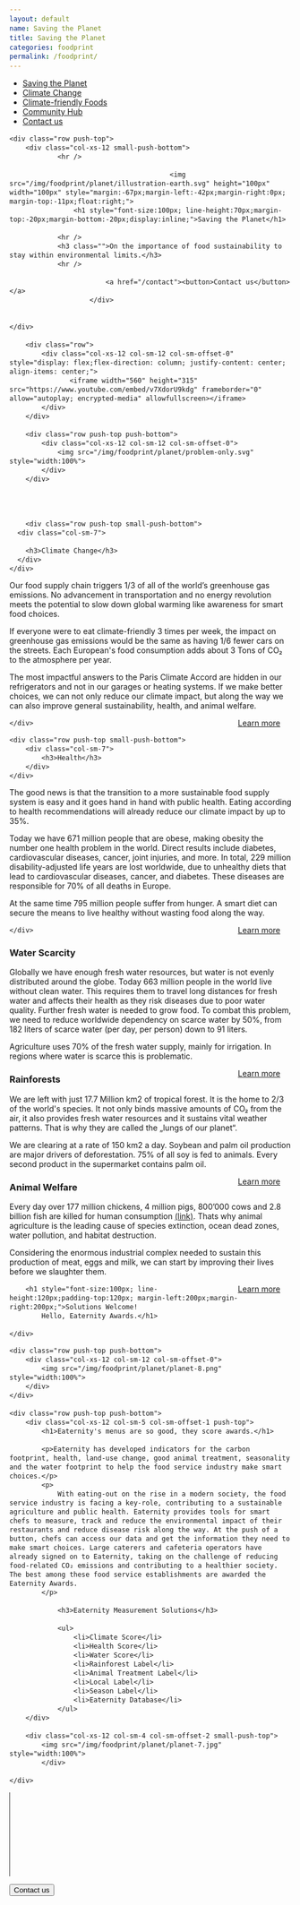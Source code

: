 ```yaml
---
layout: default
name: Saving the Planet
title: Saving the Planet
categories: foodprint
permalink: /foodprint/
---
```


<div class="container hidden-xs">
	<div class="row">
		<div class="col-xs-12 text-center">
			<ul class="subNavigation">
				<a href="/foodprint/"><li class="current">Saving the Planet</li></a>
				<a href="/foodprint/climate-change"><li>Climate Change</li></a>
				<a href="/meals"><li>Climate-friendly Foods</li></a>
				<!-- <a href="/meals/restaurants"><li>Eaternity-Restaurants</li></a> -->
				<a href="/meals/hub"><li>Community Hub</li></a>
				<a href="/contact"><li>Contact us</li></a>
			</ul>
		</div>
	</div>
</div>

<div class="container">

    <div class="row push-top">
        <div class="col-xs-12 small-push-bottom">
    			<hr />

    				    					<img src="/img/foodprint/planet/illustration-earth.svg" height="100px" width="100px" style="margin:-67px;margin-left:-42px;margin-right:0px; margin-top:-11px;float:right;">
        			<h1 style="font-size:100px; line-height:70px;margin-top:-20px;margin-bottom:-20px;display:inline;">Saving the Planet</h1>

        		<hr />
        		<h3 class="">On the importance of food sustainability to stay within environmental limits.</h3>
        		<hr />

    						<a href="/contact"><button>Contact us</button></a>
    					</div>


    </div>

    	<div class="row">
    		<div class="col-xs-12 col-sm-12 col-sm-offset-0" style="display: flex;flex-direction: column; justify-content: center;   align-items: center;">
    			   <iframe width="560" height="315" src="https://www.youtube.com/embed/v7XdorU9kdg" frameborder="0" allow="autoplay; encrypted-media" allowfullscreen></iframe>
    		</div>
    	</div>

    	<div class="row push-top push-bottom">
    		<div class="col-xs-12 col-sm-12 col-sm-offset-0">
    			<img src="/img/foodprint/planet/problem-only.svg" style="width:100%">
    		</div>
    	</div>




    	<div class="row push-top small-push-bottom">
      <div class="col-sm-7">

        <h3>Climate Change</h3>
      </div>
    </div>

  <div class="row push-bottom">
    <div class="col-sm-7">
      <p>Our food supply chain triggers 1/3 of all of the world’s greenhouse gas emissions. No advancement in transportation and no energy revolution meets the potential to slow down global warming like awareness for smart food choices.</p>
			<p>If everyone were to eat climate-friendly 3 times per week, the impact on greenhouse gas emissions would be the same as having 1/6 fewer cars on the streets. Each European's food consumption adds about 3 Tons of CO₂ to the atmosphere per year.</p>
			<p>The most impactful answers to the Paris Climate Accord are hidden in our refrigerators and not in our garages or heating systems. If we make better choices, we can not only reduce our climate impact, but along the way we can also improve general sustainability, health, and animal welfare.</p><a style="float:right;margin-right:20px;" href="/foodprint/climate-change">Learn more</a>

    </div>

  </div>

    <div class="row push-top small-push-bottom">
    	<div class="col-sm-7">
    		<h3>Health</h3>
    	</div>
    </div>

<div class="row push-bottom">
	<div class="col-sm-7">
			<p>The good news is that the transition to a more sustainable food supply system is easy and it goes hand in hand with public health. Eating according to health recommendations will already reduce our climate impact by up to 35%.</p>
			<p>Today we have 671 million people that are obese, making obesity the number one health problem in the world. Direct results include diabetes, cardiovascular diseases, cancer, joint injuries, and more. In total, 229 million disability-adjusted life years are lost worldwide, due to unhealthy diets that lead to cardiovascular diseases, cancer, and diabetes. These diseases are responsible for 70% of all deaths in Europe.</p>
			<p>At the same time 795 million people suffer from hunger. A smart diet can secure the means to live healthy without wasting food along the way.</p><a style="float:right;margin-right:20px;" href="/foodprint/vita-score">Learn more</a>

    </div>

</div>

<div class="row push-top small-push-bottom">
	<div class="col-sm-7">
		<h3>Water Scarcity</h3>
	</div>
</div>

<div class="row push-bottom">
<div class="col-sm-7">
		<p>Globally we have enough fresh water resources, but water is not evenly distributed around the globe. Today 663 million people in the world live without clean water. This requires them to travel long distances for fresh water and affects their health as they risk diseases due to poor water quality. Further fresh water is needed to grow food. To combat this problem, we need to reduce worldwide dependency on scarce water by 50%, from 182 liters of scarce water (per day, per person) down to 91 liters.</p>
		<p>Agriculture uses 70% of the fresh water supply, mainly for irrigation. In regions where water is scarce this is problematic.</p><a style="float:right;margin-right:20px;" href="/foodprint/environmental-footprints#water">Learn more</a>

</div>
</div>

<div class="row push-top small-push-bottom">
	<div class="col-sm-7">
		<h3>Rainforests</h3>
	</div>
</div>

<div class="row push-bottom">
<div class="col-sm-7">
		<p>We are left with just 17.7 Million km2 of tropical forest. It is the home to 2/3 of the world's species. It not only binds massive amounts of CO₂ from the air, it also provides fresh water resources and it sustains vital weather patterns. That is why they are called the „lungs of our planet“. </p>
		<p>We are clearing at a rate of 150 km2 a day. Soybean and palm oil production are major drivers of deforestation. 75% of all soy is fed to animals. Every second product in the supermarket contains palm oil.</p><a style="float:right;margin-right:20px;" href="/foodprint/environmental-footprints#forest">Learn more</a>

</div>
</div>

<div class="row push-top small-push-bottom">
	<div class="col-sm-7">
		<h3>Animal Welfare</h3>
	</div>
</div>

<div class="row push-bottom">
<div class="col-sm-7">
		<p>Every day over 177 million chickens, 4 million pigs, 800’000 cows and 2.8 billion fish are killed for human consumption <a href="http://thevegancalculator.com/animal-slaughter/">(link)</a>. Thats why animal agriculture is the leading cause of species extinction, ocean dead zones, water pollution, and habitat destruction.</p>
		<p>Considering the enormous industrial complex needed to sustain this production of meat, eggs and milk, we can start by improving their lives before we slaughter them.</p><a style="float:right;margin-right:20px;" href="/foodprint/environmental-footprints#animal">Learn more</a>

</div>

</div>

</div>

  <div class="window" style="background-image: url('/img/foodprint/roooot.jpg');background-size: 500px 229px;background-position: left center;background-size: 140%">

    	<h1 style="font-size:100px; line-height:120px;padding-top:120px; margin-left:200px;margin-right:200px;">Solutions Welcome!
    		Hello, Eaternity Awards.</h1>

    </div>

<div class="container">

    <div class="row push-top push-bottom">
    	<div class="col-xs-12 col-sm-12 col-sm-offset-0">
    		<img src="/img/foodprint/planet/planet-8.png" style="width:100%">
    	</div>
    </div>

    <div class="row push-top push-bottom">
    	<div class="col-xs-12 col-sm-5 col-sm-offset-1 push-top">
    		<h1>Eaternity's menus are so good, they score awards.</h1>

    		<p>Eaternity has developed indicators for the carbon footprint, health, land-use change, good animal treatment, seasonality and the water footprint to help the food service industry make smart choices.</p>
    		<p>
    			With eating-out on the rise in a modern society, the food service industry is facing a key-role, contributing to a sustainable agriculture and public health. Eaternity provides tools for smart chefs to measure, track and reduce the environmental impact of their restaurants and reduce disease risk along the way. At the push of a button, chefs can access our data and get the information they need to make smart choices. Large caterers and cafeteria operators have already signed on to Eaternity, taking on the challenge of reducing food-related CO₂ emissions and contributing to a healthier society. The best among these food service establishments are awarded the Eaternity Awards.
    		</p>

    			<h3>Eaternity Measurement Solutions</h3>

    			<ul>
    				<li>Climate Score</li>
    				<li>Health Score</li>
    				<li>Water Score</li>
    				<li>Rainforest Label</li>
    				<li>Animal Treatment Label</li>
    				<li>Local Label</li>
    				<li>Season Label</li>
    				<li>Eaternity Database</li>
    			</ul>
    	</div>

    	<div class="col-xs-12 col-sm-4 col-sm-offset-2 small-push-top">
    		<img src="/img/foodprint/planet/planet-7.jpg" style="width:100%">
    		</div>

    </div>

</div>

<div class="row push-bottom">
  <div class="col-xs-12 text-center">
		<hr width="1" size="500" style="width:1px;background-color:#333;height:150px">
    <a href="/contact"><button>Contact us</button></a>
  </div>
</div>

<script src="https://ajax.googleapis.com/ajax/libs/jquery/1.11.3/jquery.min.js"></script>

<script src="/js/jquery.magnific-popup.min.js"></script>

<script src="/js/bootstrap.min.js"></script>

<script src="/js/icheck.min.js"></script>

<script src="/js/script.js"></script>
